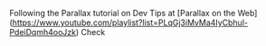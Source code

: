 Following the Parallax tutorial on Dev Tips at [Parallax on the Web] (https://www.youtube.com/playlist?list=PLqGj3iMvMa4IyCbhul-PdeiDqmh4ooJzk)
 Check
